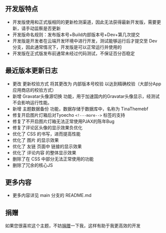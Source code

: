 ## 开发版特点

- 开发版使用和正式版相同的更新检测渠道，因此无法获得最新开发版，需要更新，请手动监察是否更新
- 开发版命名规则：发布版本号+Build内部版本号+Dev+第几次提交
- 开发版是开发者在云端开发环境中进行开发，测试能够运行后才提交至 Dev 分支，因此通常情况下，开发版是可以正常运行并使用的
- 开发版在正式版发布前通常未经过代码测试，不保证百分百稳定

## 最近版本更新日志

- 更改 更新校验方式 将其更改为 内部版本号校验 以达到精确校验（大部分App应用商店的校验方式）
- 新增 Gravatar头像源切换 功能，用于加速国内的Gravatar头像显示，经测试不会影响运行性能。
- 新增 主题数据备份 功能，数据存储于数据库中，名称为 TinaThemebf
- 修复开启图片灯箱后对Tyoecho `<!---more-->`  标签的支持
- 修复了不开启图片灯箱无法正常使用PJAX的陈年Bug
- 修复了评论区头像的显示效果负优化
- 优化了 CSS 的书写，进而提高性能
- 优化了 图片 的显示效果
- 优化了 友链 页面中 链接的显示效果
- 优化了 评论内容 的整体显示效果
- 删除了在 CSS 中部分无法正常使用的功能
- 删除了冗余的核心JS

## 更多内容

- 更多内容详见 main 分支的 README.md

## 捐赠

如果您很喜欢这个主题，不妨[捐赠](https://www.verypoor.cn)一下我，这样有助于我更高效的开发
